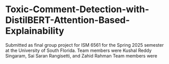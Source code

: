 # Toxic-Comment-Detection-with-DistilBERT-Attention-Based-Explainability
Submitted as final group project for ISM 6561 for the Spring 2025 semester at the University of South Florida. Team members were Kushal Reddy Singaram, Sai Saran Rangisetti, and Zahid Rahman Team members were 
